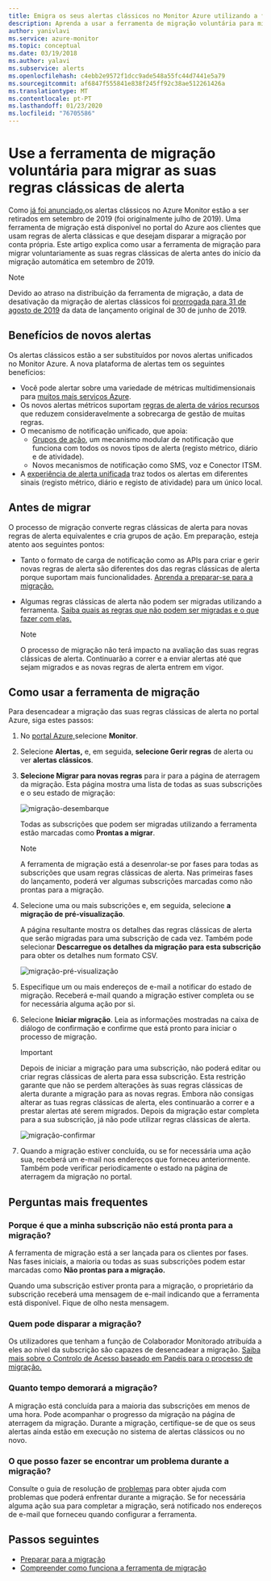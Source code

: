 ```yaml
---
title: Emigra os seus alertas clássicos no Monitor Azure utilizando a ferramenta de migração voluntária
description: Aprenda a usar a ferramenta de migração voluntária para migrar as suas regras clássicas de alerta.
author: yanivlavi
ms.service: azure-monitor
ms.topic: conceptual
ms.date: 03/19/2018
ms.author: yalavi
ms.subservice: alerts
ms.openlocfilehash: c4ebb2e9572f1dcc9ade548a55fc44d7441e5a79
ms.sourcegitcommit: af6847f555841e838f245ff92c38ae512261426a
ms.translationtype: MT
ms.contentlocale: pt-PT
ms.lasthandoff: 01/23/2020
ms.locfileid: "76705586"
---
```

# <a name="use-the-voluntary-migration-tool-to-migrate-your-classic-alert-rules"></a>Use a ferramenta de migração voluntária para migrar as suas regras clássicas de alerta

Como [já foi anunciado,](monitoring-classic-retirement.md)os alertas clássicos no Azure Monitor estão a ser retirados em setembro de 2019 (foi originalmente julho de 2019). Uma ferramenta de migração está disponível no portal do Azure aos clientes que usam regras de alerta clássicas e que desejam disparar a migração por conta própria. Este artigo explica como usar a ferramenta de migração para migrar voluntariamente as suas regras clássicas de alerta antes do início da migração automática em setembro de 2019.

> [!NOTE]
> Devido ao atraso na distribuição da ferramenta de migração, a data de desativação da migração de alertas clássicos foi [prorrogada para 31 de agosto de 2019](https://azure.microsoft.com/updates/azure-monitor-classic-alerts-retirement-date-extended-to-august-31st-2019/) da data de lançamento original de 30 de junho de 2019.

## <a name="benefits-of-new-alerts"></a>Benefícios de novos alertas

Os alertas clássicos estão a ser substituídos por novos alertas unificados no Monitor Azure. A nova plataforma de alertas tem os seguintes benefícios:

- Você pode alertar sobre uma variedade de métricas multidimensionais para [muitos mais serviços Azure](alerts-metric-near-real-time.md#metrics-and-dimensions-supported).
- Os novos alertas métricos suportam [regras de alerta de vários recursos](alerts-metric-overview.md#monitoring-at-scale-using-metric-alerts-in-azure-monitor) que reduzem consideravelmente a sobrecarga de gestão de muitas regras.
- O mecanismo de notificação unificado, que apoia:
  - [Grupos de ação](action-groups.md), um mecanismo modular de notificação que funciona com todos os novos tipos de alerta (registo métrico, diário e de atividade).
  - Novos mecanismos de notificação como SMS, voz e Conector ITSM.
- A [experiência de alerta unificada](alerts-overview.md) traz todos os alertas em diferentes sinais (registo métrico, diário e registo de atividade) para um único local.

## <a name="before-you-migrate"></a>Antes de migrar

O processo de migração converte regras clássicas de alerta para novas regras de alerta equivalentes e cria grupos de ação. Em preparação, esteja atento aos seguintes pontos:

- Tanto o formato de carga de notificação como as APIs para criar e gerir novas regras de alerta são diferentes dos das regras clássicas de alerta porque suportam mais funcionalidades. [Aprenda a preparar-se para a migração.](alerts-prepare-migration.md)

- Algumas regras clássicas de alerta não podem ser migradas utilizando a ferramenta. [Saiba quais as regras que não podem ser migradas e o que fazer com elas.](alerts-understand-migration.md#classic-alert-rules-that-will-not-be-migrated)

    > [!NOTE]
    > O processo de migração não terá impacto na avaliação das suas regras clássicas de alerta. Continuarão a correr e a enviar alertas até que sejam migrados e as novas regras de alerta entrem em vigor.

## <a name="how-to-use-the-migration-tool"></a>Como usar a ferramenta de migração

Para desencadear a migração das suas regras clássicas de alerta no portal Azure, siga estes passos:

1. No [portal Azure,](https://portal.azure.com)selecione **Monitor**.

1. Selecione **Alertas,** e, em seguida, **selecione Gerir regras** de alerta ou ver **alertas clássicos**.

1. **Selecione Migrar para novas regras** para ir para a página de aterragem da migração. Esta página mostra uma lista de todas as suas subscrições e o seu estado de migração:

    ![migração-desembarque](media/alerts-migration/migration-landing.png "Regras de migração")

    Todas as subscrições que podem ser migradas utilizando a ferramenta estão marcadas como **Prontas a migrar**.

    > [!NOTE]
    > A ferramenta de migração está a desenrolar-se por fases para todas as subscrições que usam regras clássicas de alerta. Nas primeiras fases do lançamento, poderá ver algumas subscrições marcadas como não prontas para a migração.

1. Selecione uma ou mais subscrições e, em seguida, selecione **a migração de pré-visualização**.

    A página resultante mostra os detalhes das regras clássicas de alerta que serão migradas para uma subscrição de cada vez. Também pode selecionar **Descarregue os detalhes da migração para esta subscrição** para obter os detalhes num formato CSV.

    ![migração-pré-visualização](media/alerts-migration/migration-preview.png "Pré-visualização migração")

1. Especifique um ou mais endereços de e-mail a notificar do estado de migração. Receberá e-mail quando a migração estiver completa ou se for necessária alguma ação por si.

1. Selecione **Iniciar migração**. Leia as informações mostradas na caixa de diálogo de confirmação e confirme que está pronto para iniciar o processo de migração.

    > [!IMPORTANT]
    > Depois de iniciar a migração para uma subscrição, não poderá editar ou criar regras clássicas de alerta para essa subscrição. Esta restrição garante que não se perdem alterações às suas regras clássicas de alerta durante a migração para as novas regras. Embora não consigas alterar as tuas regras clássicas de alerta, eles continuarão a correr e a prestar alertas até serem migrados. Depois da migração estar completa para a sua subscrição, já não pode utilizar regras clássicas de alerta.

    ![migração-confirmar](media/alerts-migration/migration-confirm.png "Confirmar a migração inicial")

1. Quando a migração estiver concluída, ou se for necessária uma ação sua, receberá um e-mail nos endereços que forneceu anteriormente. Também pode verificar periodicamente o estado na página de aterragem da migração no portal.

## <a name="frequently-asked-questions"></a>Perguntas mais frequentes

### <a name="why-is-my-subscription-listed-as-not-ready-for-migration"></a>Porque é que a minha subscrição não está pronta para a migração?

A ferramenta de migração está a ser lançada para os clientes por fases. Nas fases iniciais, a maioria ou todas as suas subscrições podem estar marcadas como **Não prontas para a migração.** 

Quando uma subscrição estiver pronta para a migração, o proprietário da subscrição receberá uma mensagem de e-mail indicando que a ferramenta está disponível. Fique de olho nesta mensagem.

### <a name="who-can-trigger-the-migration"></a>Quem pode disparar a migração?

Os utilizadores que tenham a função de Colaborador Monitorado atribuída a eles ao nível da subscrição são capazes de desencadear a migração. [Saiba mais sobre o Controlo de Acesso baseado em Papéis para o processo de migração.](alerts-understand-migration.md#who-can-trigger-the-migration)

### <a name="how-long-will-the-migration-take"></a>Quanto tempo demorará a migração?

A migração está concluída para a maioria das subscrições em menos de uma hora. Pode acompanhar o progresso da migração na página de aterragem da migração. Durante a migração, certifique-se de que os seus alertas ainda estão em execução no sistema de alertas clássicos ou no novo.

### <a name="what-can-i-do-if-i-run-into-a-problem-during-migration"></a>O que posso fazer se encontrar um problema durante a migração?

Consulte o guia de resolução de [problemas](alerts-understand-migration.md#common-problems-and-remedies) para obter ajuda com problemas que poderá enfrentar durante a migração. Se for necessária alguma ação sua para completar a migração, será notificado nos endereços de e-mail que forneceu quando configurar a ferramenta.

## <a name="next-steps"></a>Passos seguintes

- [Preparar para a migração](alerts-prepare-migration.md)
- [Compreender como funciona a ferramenta de migração](alerts-understand-migration.md)
